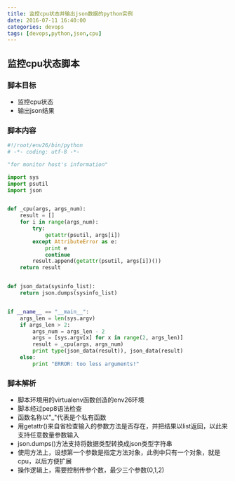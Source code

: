 ```yaml
---
title: 监控cpu状态并输出json数据的python实例
date: 2016-07-11 16:40:00
categories: devops
tags: [devops,python,json,cpu]
---
```

## 监控cpu状态脚本

### 脚本目标
* 监控cpu状态
* 输出json结果
  <!--more-->

### 脚本内容
``` python
#!/root/env26/bin/python
# -*- coding: utf-8 -*-

"for monitor host's information"

import sys
import psutil
import json


def _cpu(args, args_num):
    result = []
    for i in range(args_num):
        try:
            getattr(psutil, args[i])
        except AttributeError as e:
            print e
            continue
        result.append(getattr(psutil, args[i])())
    return result


def json_data(sysinfo_list):
    return json.dumps(sysinfo_list)


if __name__ == "__main__":
    args_len = len(sys.argv)
    if args_len > 2:
        args_num = args_len - 2
        args = [sys.argv[x] for x in range(2, args_len)]
        result = _cpu(args, args_num)
        print type(json_data(result)), json_data(result)
    else:
        print "ERROR: too less arguments!"
```

### 脚本解析
* 脚本环境用的virtualenv函数创造的env26环境
* 脚本经过pep8语法检查
* 函数名称以"\_"代表是个私有函数
* 用getattr()来自省检查输入的参数方法是否存在，并把结果以list返回，以此来支持任意数量参数输入
* json.dumps()方法支持将数据类型转换成json类型字符串
* 使用方法上，设想第一个参数是指定方法对象，此例中只有一个对象，就是cpu，以后方便扩展
* 操作逻辑上，需要控制传参个数，最少三个参数(0,1,2)